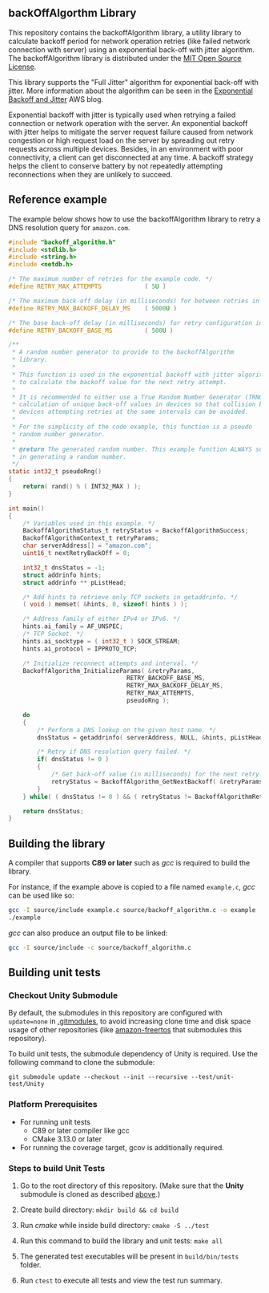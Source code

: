 ## backOffAlgorthm Library

This repository contains the backoffAlgorithm library, a utility library to calculate backoff period for network operation retries (like failed network connection with server) using an exponential back-off with jitter algorithm. The backoffAlgorithm library is distributed under the [MIT Open Source License](LICENSE).

This library supports the "Full Jitter" algorithm for exponential back-off with jitter.
More information about the algorithm can be seen in the [Exponential Backoff and Jitter](https://aws.amazon.com/blogs/architecture/exponential-backoff-and-jitter/) AWS blog. 

Exponential backoff with jitter is typically used when retrying a failed
connection or network operation with the server. An exponential backoff with jitter helps to
mitigate the server request failure caused from network congestion or high request load on
the server by spreading out retry requests across multiple devices.
Besides, in an environment with poor connectivity, a client can get disconnected at any time. 
A backoff strategy helps the client to conserve battery by not repeatedly attempting reconnections when they are
unlikely to succeed.

## Reference example

The example below shows how to use the backoffAlgorithm library to retry a DNS resolution query for `amazon.com`.

```c
#include "backoff_algorithm.h"
#include <stdlib.h>
#include <string.h>
#include <netdb.h>

/* The maximum number of retries for the example code. */
#define RETRY_MAX_ATTEMPTS            ( 5U )

/* The maximum back-off delay (in milliseconds) for between retries in the example. */
#define RETRY_MAX_BACKOFF_DELAY_MS    ( 5000U )

/* The base back-off delay (in milliseconds) for retry configuration in the example. */
#define RETRY_BACKOFF_BASE_MS         ( 500U )

/**
 * A random number generator to provide to the backoffAlgorithm
 * library.
 *
 * This function is used in the exponential backoff with jitter algorithm
 * to calculate the backoff value for the next retry attempt.
 *
 * It is recommended to either use a True Random Number Generator (TRNG) for
 * calculation of unique back-off values in devices so that collision between
 * devices attempting retries at the same intervals can be avoided.
 * 
 * For the simplicity of the code example, this function is a pseudo 
 * random number generator.
 *
 * @return The generated random number. This example function ALWAYS succeeds
 * in generating a random number.
 */
static int32_t pseudoRng()
{
    return( rand() % ( INT32_MAX ) );
}

int main()
{
    /* Variables used in this example. */
    BackoffAlgorithmStatus_t retryStatus = BackoffAlgorithmSuccess;
    BackoffAlgorithmContext_t retryParams;
    char serverAddress[] = "amazon.com";
    uint16_t nextRetryBackOff = 0;

    int32_t dnsStatus = -1;
    struct addrinfo hints;
    struct addrinfo ** pListHead;

    /* Add hints to retrieve only TCP sockets in getaddrinfo. */
    ( void ) memset( &hints, 0, sizeof( hints ) );

    /* Address family of either IPv4 or IPv6. */
    hints.ai_family = AF_UNSPEC;
    /* TCP Socket. */
    hints.ai_socktype = ( int32_t ) SOCK_STREAM;
    hints.ai_protocol = IPPROTO_TCP;

    /* Initialize reconnect attempts and interval. */
    BackoffAlgorithm_InitializeParams( &retryParams,
                                 RETRY_BACKOFF_BASE_MS,
                                 RETRY_MAX_BACKOFF_DELAY_MS,
                                 RETRY_MAX_ATTEMPTS,
                                 pseudoRng );

    do
    {
        /* Perform a DNS lookup on the given host name. */
        dnsStatus = getaddrinfo( serverAddress, NULL, &hints, pListHead );

        /* Retry if DNS resolution query failed. */
        if( dnsStatus != 0 )
        {
            /* Get back-off value (in milliseconds) for the next retry. */
            retryStatus = BackoffAlgorithm_GetNextBackoff( &retryParams, &nextRetryBackOff );
        }
    } while( ( dnsStatus != 0 ) && ( retryStatus != BackoffAlgorithmRetriesExhausted ) );

    return dnsStatus;
}
```

## Building the library

A compiler that supports **C89 or later** such as *gcc* is required to build the library.

For instance, if the example above is copied to a file named `example.c`, *gcc* can be used like so:
```bash
gcc -I source/include example.c source/backoff_algorithm.c -o example
./example
```

*gcc* can also produce an output file to be linked:
```bash
gcc -I source/include -c source/backoff_algorithm.c
```

## Building unit tests

### Checkout Unity Submodule
By default, the submodules in this repository are configured with `update=none` in [.gitmodules](.gitmodules), to avoid increasing clone time and disk space usage of other repositories (like [amazon-freertos](https://github.com/aws/amazon-freertos) that submodules this repository).

To build unit tests, the submodule dependency of Unity is required. Use the following command to clone the submodule:
```
git submodule update --checkout --init --recursive --test/unit-test/Unity
```

### Platform Prerequisites

- For running unit tests
    - C89 or later compiler like gcc
    - CMake 3.13.0 or later
- For running the coverage target, gcov is additionally required.

### Steps to build Unit Tests

1. Go to the root directory of this repository. (Make sure that the **Unity** submodule is cloned as described [above](#checkout-unity-submodule).)

1. Create build directory: `mkdir build && cd build`

1. Run *cmake* while inside build directory: `cmake -S ../test`

1. Run this command to build the library and unit tests: `make all`

1. The generated test executables will be present in `build/bin/tests` folder.

1. Run `ctest` to execute all tests and view the test run summary.
